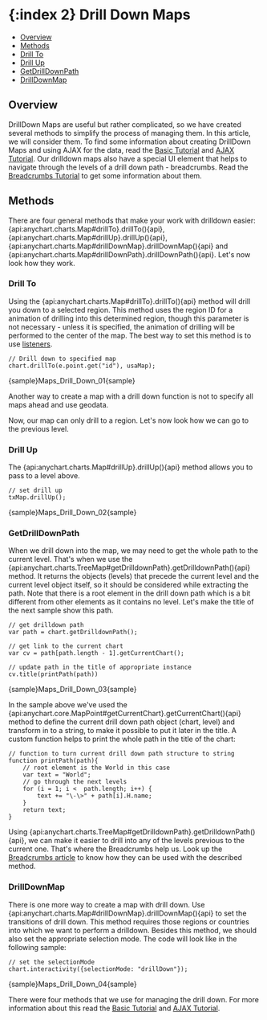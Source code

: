 {:index 2}
Drill Down Maps
=================

* [Overview](#overview)
* [Methods](#methods)
 * [Drill To](#drill_to)
 * [Drill Up](#drill_up)
 * [GetDrillDownPath](#getdrilldownpath)
 * [DrillDownMap](#drilldownmap)


## Overview

DrillDown Maps are useful but rather complicated, so we have created several methods to simplify the process of managing them. In this article, we will consider them. 
To find some information about creating DrillDown Maps and using AJAX for the data, read the [Basic Tutorial](Basic_tutorial) and [AJAX Tutorial](AJAX_Tutorial).
Our drilldown maps also have a special UI element that helps to navigate through the levels of a drill down path - breadcrumbs. Read the [Breadcrumbs Tutorial](Breadcrumbs_Tutorial) to get some information about them.


## Methods

There are four general methods that make your work with drilldown easier: {api:anychart.charts.Map#drillTo}.drillTo(){api}, {api:anychart.charts.Map#drillUp}.drillUp(){api}, {api:anychart.charts.Map#drillDownMap}.drillDownMap(){api} and {api:anychart.charts.Map#drillDownPath}.drillDownPath(){api}. Let's now look how they work.

### Drill To

Using the {api:anychart.charts.Map#drillTo}.drillTo(){api} method will drill you down to a selected region. This method uses the region ID for a animation of drilling into this determined region, though this parameter is not necessary - unless it is specified, the animation of drilling will be performed to the center of the map. The best way to set this method is to use [listeners](Event_Listeners).

```
// Drill down to specified map
chart.drillTo(e.point.get("id"), usaMap);
```

{sample}Maps\_Drill\_Down\_01{sample}

Another way to create a map with a drill down function is not to specify all maps ahead and use geodata.

Now, our map can only drill to a region. Let's now look how we can go to the previous level.


### Drill Up

The {api:anychart.charts.Map#drillUp}.drillUp(){api} method allows you to pass to a level above. 

```
// set drill up
txMap.drillUp();
```

{sample}Maps\_Drill\_Down\_02{sample}


### GetDrillDownPath

When we drill down into the map, we may need to get the whole path to the current level. That's when we use the {api:anychart.charts.TreeMap#getDrilldownPath}.getDrilldownPath(){api} method. It returns the objects (levels) that precede the current level and the current level object itself, so it should be considered while extracting the path. Note that there is a root element in the drill down path which is a bit different from other elements as it contains no level. Let's make the title of the next sample show this path.

```
// get drilldown path
var path = chart.getDrilldownPath();

// get link to the current chart
var cv = path[path.length - 1].getCurrentChart();
      
// update path in the title of appropriate instance
cv.title(printPath(path))
```
{sample}Maps\_Drill\_Down\_03{sample}

In the sample above we've used the {api:anychart.core.MapPoint#getCurrentChart}.getCurrentChart(){api} method to define the current drill down path object (chart, level) and transform in to a string, to make it possible to put it later in the title. A custom function helps to print the whole path in the title of the chart:

```
// function to turn current drill down path structure to string
function printPath(path){
    // root element is the World in this case
    var text = "World";
    // go through the next levels
    for (i = 1; i <  path.length; i++) { 
        text += "\-\>" + path[i].H.name;
    }
    return text;
}
```

Using {api:anychart.charts.TreeMap#getDrilldownPath}.getDrilldownPath(){api}, we can make it easier to drill into any of the levels previous to the current one. That's where the Breadcrumbs help us. Look up the [Breadcrumbs article](Breadcrumbs) to know how they can be used with the described method.


### DrillDownMap

There is one more way to create a map with drill down. Use {api:anychart.charts.Map#drillDownMap}.drillDownMap(){api} to set the transitions of drill down. This method requires those regions or countries into which we want to perform a drilldown. Besides this method, we should also set the appropriate selection mode. The code will look like in the following sample:

```
// set the selectionMode    
chart.interactivity({selectionMode: "drillDown"});
```

{sample}Maps\_Drill\_Down\_04{sample}

There were four methods that we use for managing the drill down. For more information about this read the [Basic Tutorial](Basic_tutorial) and [AJAX Tutorial](AJAX_Tutorial).